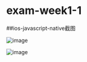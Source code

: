 # exam-week1-1
##ios-javascript-native截图

![image](http://ww4.sinaimg.cn/large/006tNc79gw1f5zd608ywfj30km0p4t9s.jpg)

![image](http://ww3.sinaimg.cn/large/006tNc79gw1f5zd707bwij30kq0nomy1.jpg)


